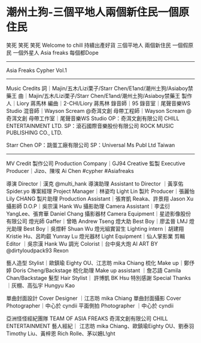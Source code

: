 # 潮州土狗-三個平地人兩個新住民一個原住民
笑死 笑死 笑死
Welcome to chill  持續出產好貨
三個平地人 兩個新住民 
一個假原民 一個外星人
Asia freaks 每個都Dope
______________________________________
Asia Freaks Cypher Vol.1
______________________________________
Music Credits
詞｜Majin/五木/Lizi栗子/Starr Chen/E1and/潮州土狗/Asiaboy禁藥王
曲｜Majin/五木/Lizi栗子/Starr Chen/E1and/潮州土狗/Asiaboy禁藥王
製作人｜Liory 蔣馬林
編曲｜2-CHI/Liory 蔣馬林
錄音師｜95
錄音室｜尾聲音樂WS Studio
混音師｜Wayson Scream @奇洱文創
母帶工程師｜Wayson Scream @奇洱文創
母帶工作室｜尾聲音樂WS Studio
OP：奇洱文創有限公司 CHILL ENTERTAINMENT LTD.
SP：滾石國際音樂股份有限公司 ROCK MUSIC PUBLISHING CO., LTD.

Starr Chen
OP：跳蛋工廠有限公司
SP：Universal Ms Publ Ltd Taiwan

--------------------------------------------------------------------------------
MV Credit
製作公司 Production Company｜GJ94 Creative
監製 Executive Producer｜Jizo、陳埃 Ai Chen 
#cypher #Asiafreaks

導演 Director｜漢克 @multi_hank
導演助理 Assistant to Director ｜黃享佑 Spider.yo
專案經理 Project Manager｜林姿均 Light Lin
製片 Producer｜張麗怡 Lily CHANG
製片助理 Production Assistant｜張育凱 Reaka、許景翔 Jason Xu
攝影師 D.O.P｜吳宗漢 Hank Wu
攝影助理 Camera Assistant｜李孟衍 YangLee、張育華 Daniel Chang
攝影器材 Camera Equipment｜星迹影像股份有限公司
燈光師 Gaffer｜曾皓 Andrew Tseng
燈大助 Best Boy｜廖孟晉 LMJ
燈光助理 Best Boy｜吳煜軒 Shuan Wu 
燈光組實習生 Lighting intern｜胡建翔 Kristie Hu、呂昀叡 Yunray Lu
燈光器材 Light Equipment｜仙人掌影業
剪輯 Editor ｜吳宗漢 Hank Wu
調光 Colorist｜台中吳大炮
AI ART BY @dirtyloudpack93 Rexon

藝人造型 Stylist｜歐鎮瑜 Eighty OU、江志昉 mika Chiang
梳化 Make up｜鄭伃婷 Doris Cheng/Backstage
梳化助理 Make up assistant ｜詹芯語 Camila Chan/Backstage
髮型 Hair Stylist｜ 許博凱 BK Hsu
特別感謝 Special Thanks｜灰棚、高弘宇 Hungyu Kao

單曲封面設計 Cover Designer ｜江志昉 mika Chiang
單曲封面攝影 Cover Photographer｜中心於 cyndii
平面側拍 Photographer ｜中心於 cyndii

亞洲怪怪經紀團隊 TEAM OF ASIA FREAKS 
奇洱文創有限公司 CHILL ENTERTAINMENT
藝人經紀｜ 江志昉 mika Chiang、歐鎮瑜Eighty OU、劉泰羽 Timothy Liu、黃梓恩 Rich Rolle、茅以姍L!ght
